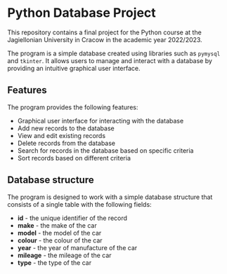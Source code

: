 # Python Database Project 

This repository contains a final project for the Python course at the Jagiellonian University in Cracow in the academic year 2022/2023.

The program is a simple database created using libraries such as `pymysql` and `tkinter`. It allows users to manage and interact with a database by providing an intuitive graphical user interface.

## Features

The program provides the following features:

- Graphical user interface for interacting with the database
- Add new records to the database
- View and edit existing records
- Delete records from the database
- Search for records in the database based on specific criteria
- Sort records based on different criteria

## Database structure

The program is designed to work with a simple database structure that consists of a single table with the following fields:

- **id** - the unique identifier of the record
- **make** - the make of the car
- **model** - the model of the car
- **colour** - the colour of the car
- **year** - the year of manufacture of the car
- **mileage** - the mileage of the car
- **type** - the type of the car
